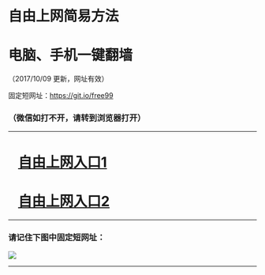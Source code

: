 ﻿# 自由上网简易方法

# 电脑、手机一键翻墙

（2017/10/09 更新，网址有效）

固定短网址：https://git.io/free99

### （微信如打不开，请转到浏览器打开）


***





# &nbsp;&nbsp; <a href="http://ft2229912387.fwq-tz-1001.info/fwqtz01.html?t=100900113885 " target="_blank">自由上网入口1</a>
# &nbsp;&nbsp; <a href="http://ft3217731732.fwq-tz-1002.info/fwqtz02.html?t=10090014270 " target="_blank">自由上网入口2</a>
***

### 请记住下图中固定短网址：

<img src="https://s3-us-west-2.amazonaws.com/fwq-1001/yjfq-20170905okok.png" /> 


***

